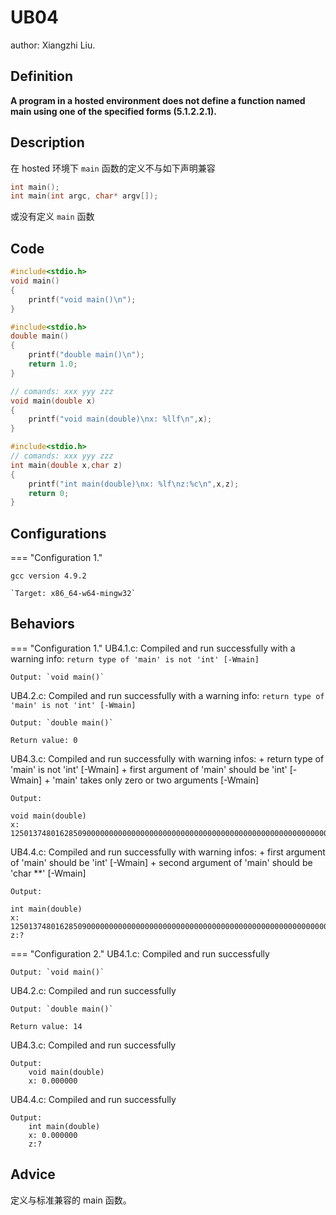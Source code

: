 # UB04

author: Xiangzhi Liu.

##  Definition

**A program in a hosted environment does not define a function named main using one of the specified forms (5.1.2.2.1).**

## Description

在 hosted 环境下 `main` 函数的定义不与如下声明兼容

``` c
int main();
int main(int argc, char* argv[]);
```

或没有定义 `main` 函数

## Code

```c title="UB4.1.c"
#include<stdio.h>
void main()
{
    printf("void main()\n");
}
```

```c title="UB4.2.c"
#include<stdio.h>
double main()
{
    printf("double main()\n");
    return 1.0;
}
```

```c title="UB4.3.c"
// comands: xxx yyy zzz
void main(double x)
{
    printf("void main(double)\nx: %llf\n",x);
}
```

```c title="UB4.4.c"
#include<stdio.h>
// comands: xxx yyy zzz
int main(double x,char z)
{
    printf("int main(double)\nx: %lf\nz:%c\n",x,z);
    return 0;
}
```

## Configurations

=== "Configuration 1."

    gcc version 4.9.2 

    `Target: x86_64-w64-mingw32`

## Behaviors

=== "Configuration 1."
UB4.1.c:
    Compiled and run successfully with a warning info: `return type of 'main' is not 'int' [-Wmain]`

    Output: `void main()`
UB4.2.c:
    Compiled and run successfully with a warning info: `return type of 'main' is not 'int' [-Wmain]`

    Output: `double main()`

    Return value: 0
UB4.3.c:
    Compiled and run successfully with warning infos: 
    + return type of 'main' is not 'int' [-Wmain]
    + first argument of 'main' should be 'int' [-Wmain]
    + 'main' takes only zero or two arguments [-Wmain]

    Output: 
```
void main(double)                                                                                    
x: 1250137480162850900000000000000000000000000000000000000000000000000000000000000000000000000000000000000000000000000000000000000000000000000000000000000000000000000000000000000000000000000000000000000000000000000000000000000000000000000000000000.000000
```
UB4.4.c:
    Compiled and run successfully with warning infos: 
    + first argument of 'main' should be 'int' [-Wmain]
    + second argument of 'main' should be 'char **' [-Wmain]

    Output: 
```
int main(double)
x: 1250137480162850900000000000000000000000000000000000000000000000000000000000000000000000000000000000000000000000000000000000000000000000000000000000000000000000000000000000000000000000000000000000000000000000000000000000000000000000000000000000.000000
z:?  
```

=== "Configuration 2."
UB4.1.c:
    Compiled and run successfully

    Output: `void main()`
UB4.2.c:
    Compiled and run successfully

    Output: `double main()`

    Return value: 14
UB4.3.c:
    Compiled and run successfully

    Output: 
        void main(double)                                                                                    
        x: 0.000000
UB4.4.c:
    Compiled and run successfully
    
    Output: 
        int main(double)
        x: 0.000000
        z:?  
## Advice

定义与标准兼容的 main 函数。